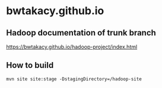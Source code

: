 # bwtakacy.github.io

## Hadoop documentation of trunk branch

https://bwtakacy.github.io/hadoop-project/index.html

## How to build

```
mvn site site:stage -DstagingDirectory=/hadoop-site
```
